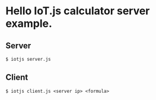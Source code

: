 # Hello IoT.js calculator server example.

## Server
```
$ iotjs server.js
```


## Client
```
$ iotjs client.js <server ip> <formula>
```


